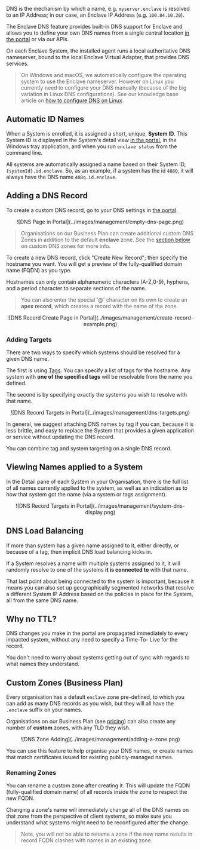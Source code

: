 DNS is the mechanism by which a name, e.g. `myserver.enclave` is resolved to an IP Address; in our case, an Enclave IP Address (e.g. `100.84.10.20`).

The Enclave DNS feature provides built-in DNS support for Enclave and allows you to define your own DNS names from a single central location [in the portal](https://portal.enclave.io/my/dns) or via our APIs.

On each Enclave System, the installed agent runs a local authoritative DNS nameserver, bound to the local Enclave Virtual Adapter, that provides DNS services.

> On Windows and macOS, we automatically configure the operating system to use the Enclave nameserver. However on Linux you currently need to
> configure your DNS manually (because of the big variation in Linux DNS configurations). 
> See our knowledge base article on [how to configure DNS on Linux](/kb/how-to-configure-dns-forwarding-on-linux).

## Automatic ID Names

When a System is enrolled, it is assigned a short, unique, **System ID**. This System ID is displayed in the System's detail view [in the portal](https://portal.enclave.io/my/systems), in the Windows tray application, and when you run `enclave status` from the command line.

All systems are automatically assigned a name based on their System ID, `{systemId}.id.enclave`. So, as an example, if a system has the id `488Q`, it will always have the 
DNS name `488q.id.enclave`.

## Adding a DNS Record

To create a custom DNS record, go to your DNS settings in [the portal](https://portal.enclave.io/my/dns). 

<center class='screenshot'>
![DNS Page in Portal](../images/management/empty-dns-page.png)
</center>

> Organisations on our Business Plan can create additional custom DNS Zones in addition to the default **enclave** zone.
> See the [section below](#custom-zones-business-plan) on custom DNS zones for more info.

To create a new DNS record, click "Create New Record"; then specify the hostname you want. You will get a preview of the fully-qualified domain name (FQDN)
as you type.

Hostnames can only contain alphanumeric characters (A-Z,0-9), hyphens, and a period character to separate sections of the name.

> You can also enter the special '@' character on its own to create an **apex record**, which creates a record with the name of the zone.

<center class='screenshot'>
![DNS Record Create Page in Portal](../images/management/create-record-example.png)
</center>

### Adding Targets

There are two ways to specify which systems should be resolved for a given DNS name.

The first is using [Tags](tags.md).  You can specify a list of tags for the hostname. Any system with **one of the specified tags** will be resolvable from the name you defined.

The second is by specifying exactly the systems you wish to resolve with that name.

<center class='screenshot'>
![DNS Record Targets in Portal](../images/management/dns-targets.png)
</center>

In general, we suggest attaching DNS names by tag if you can, because it is less brittle, and easy to replace the System that provides a given application or service without updating the DNS record.

You can combine tag and system targeting on a single DNS record.

## Viewing Names applied to a System

In the Detail pane of each System in your Organisation, there is the full list of all names currently applied to the system, as well as an indication as to how that system got
the name (via a system or tags assignment).

<center class='screenshot'>
![DNS Record Targets in Portal](../images/management/system-dns-display.png)
</center>

## DNS Load Balancing

If more than system has a given name assigned to it, either directly, or because of a tag, then implicit DNS load balancing kicks in.

If a System resolves a name with multiple systems assigned to it, it will randomly resolve to one of the systems **it is connected to**
with that name.

That last point about being connected to the system is important, because it means you can also set up geographically segmented networks that resolve a 
different System IP Address based on the policies in place for the System, all from the same DNS name.

## Why no TTL?

DNS changes you make in the portal are propagated immediately to every impacted system, without any need to specify a Time-To-
Live for the record.

You don't need to worry about systems getting out of sync with regards to what names they understand.

## Custom Zones (Business Plan)

Every organisation has a default `enclave` zone pre-defined, to which you can add as many DNS records as you wish, but they will all
have the `.enclave` suffix on your names.

Organisations on our Business Plan (see [pricing](https://enclave.io/pricing/)) can also create any number of **custom** zones, with any 
TLD they wish.

<center class='screenshot'>
![DNS Zone Adding](../images/management/adding-a-zone.png)
</center>

You can use this feature to help organise your DNS names, or create names that match certificates issued for existing publicly-managed names.

### Renaming Zones

You can rename a custom zone after creating it. This will update the FQDN (fully-qualified domain name) of all records inside the zone to respect the new FQDN.

Changing a zone's name will immediately change all of the DNS names on that zone from the perspective of client systems, so make sure you understand what systems
might need to be reconfigured after the change.

> Note, you will not be able to rename a zone if the new name results in record FQDN clashes with names in an existing zone.


